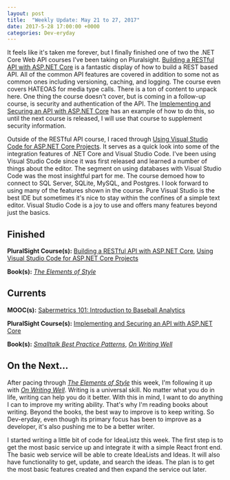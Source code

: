 ```yaml
---
layout: post
title:  "Weekly Update: May 21 to 27, 2017"
date: 2017-5-28 17:00:00 +0000
categories: Dev-eryday
---
```


It feels like it's taken me forever, but I finally finished one of two the .NET Core Web API courses I've been taking on Pluralsight. [Building a RESTful API with ASP.NET Core][rest] is a fantastic display of how to build a REST based API. All of the common API features are covered in addition to some not as common ones including versioning, caching, and logging. The course even covers HATEOAS for media type calls. There is a ton of content to unpack here. One thing the course doesn't cover, but is coming in a follow-up course, is security and authentication of the API. The [Implementing and Securing an API with ASP.NET Core][core] has an example of how to do this, so until the next course is released, I will use that course to supplement security information.

Outside of the RESTful API course, I raced through [Using Visual Studio Code for ASP.NET Core Projects][code]. It serves as a quick look into some of the integration features of .NET Core and Visual Studio Code. I've been using Visual Studio Code since it was first released and learned a number of things about the editor. The segment on using databases with Visual Studio Code was the most insightful part for me. The course demoed how to connect to SQL Server, SQLite, MySQL, and Postgres. I look forward to using many of the features shown in the course. Pure Visual Studio is the best IDE but sometimes it's nice to stay within the confines of a simple text editor. Visual Studio Code is a joy to use and offers many features beyond just the basics.

Finished
--------
**PluralSight Course(s):** [Building a RESTful API with ASP.NET Core][rest], [Using Visual Studio Code for ASP.NET Core Projects][code]

**Book(s):** *[The Elements of Style][style]*

Currents
--------
**MOOC(s):** [Sabermetrics 101: Introduction to Baseball Analytics][saber]

**PluralSight Course(s):** [Implementing and Securing an API with ASP.NET Core][core]

**Book(s):** *[Smalltalk Best Practice Patterns][sbp]*, *[On Writing Well][oww]*

On the Next...
--------

After pacing through *[The Elements of Style][style]* this week, I'm following it up with *[On Writing Well][oww]*. Writing is a universal skill. No matter what you do in life, writing can help you do it better. With this in mind, I want to do anything I can to improve my writing ability. That's why I'm reading books about writing. Beyond the books, the best way to improve is to keep writing. So Dev-eryday, even though its primary focus has been to improve as a developer, it's also pushing me to be a better writer.

I started writing a little bit of code for IdeaListz this week. The first step is to get the most basic service up and integrate it with a simple React front end. The basic web service will be able to create IdeaLists and Ideas. It will also have functionality to get, update, and search the ideas. The plan is to get the most basic features created and then expand the service out later.

[rest]: https://app.pluralsight.com/library/courses/asp-dot-net-core-restful-api-building/table-of-contents
[core]: https://app.pluralsight.com/library/courses/aspdotnetcore-implementing-securing-api/table-of-contents
[saber]: https://www.edx.org/course/sabermetrics-101-introduction-baseball-bux-sabr101x-0
[sbp]: https://www.amazon.com/Smalltalk-Best-Practice-Patterns-Kent/dp/013476904X
[style]: https://www.amazon.com/Elements-Style-William-Strunk-Jr/dp/194564401X
[oww]: https://www.amazon.com/Writing-Well-Classic-Guide-Nonfiction/dp/0060891548
[code]: https://app.pluralsight.com/library/courses/visual-studio-code-aspdotnet-projects/table-of-contents